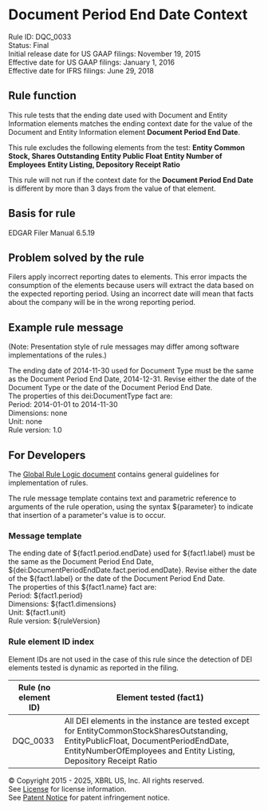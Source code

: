 # Document Period End Date Context
Rule ID: DQC_0033   
Status: Final  
Initial release date for US GAAP filings: November 19, 2015  
Effective date for US GAAP filings: January 1, 2016  
Effective date for IFRS filings: June 29, 2018

## Rule function

This rule tests that the ending date used with Document and Entity Information elements matches the ending context date for the value of the Document and Entity Information element **Document Period End Date**.  

This rule excludes the following elements from the test:
**Entity Common Stock, Shares Outstanding** 
**Entity Public Float**
**Entity Number of Employees**
**Entity Listing, Depository Receipt Ratio**

This rule will not run if the context date for the **Document Period End Date** is different by more than 3 days from the value of that element. 

## Basis for rule  

EDGAR Filer Manual 6.5.19

## Problem solved by the rule

Filers apply incorrect reporting dates to elements. This error impacts the consumption of the elements because users will extract the data based on the expected reporting period.  Using an incorrect date will mean that facts about the company will be in the wrong reporting period. 

## Example rule message 
(Note: Presentation style of rule messages may differ among software implementations of the rules.)

The ending date of 2014-11-30 used for Document Type must be the same as the Document Period End Date, 2014-12-31. Revise either the date of the Document Type or the date of the Document Period End Date.   
The properties of this dei:DocumentType fact are:   
Period: 2014-01-01 to 2014-11-30  
Dimensions: none  
Unit: none  
Rule version: 1.0

## For Developers

The [Global Rule Logic document](https://github.com/DataQualityCommittee/dqc_us_rules/blob/master/docs/GlobalRuleLogic.md) contains general guidelines for implementation of rules.  

The rule message template contains text and parametric reference to arguments of the rule operation, using the syntax ${parameter} to indicate that insertion of a parameter's value is to occur. 

### Message template

The ending date of ${fact1.period.endDate} used for ${fact1.label} must be the same as the Document Period End Date, ${dei:DocumentPeriodEndDate.fact.period.endDate}. Revise either the date of the ${fact1.label} or the date of the Document Period End Date.    
The properties of this ${fact1.name} fact are:   
Period: ${fact1.period}  
Dimensions: ${fact1.dimensions}  
Unit: ${fact1.unit}  
Rule version: ${ruleVersion}

### Rule element ID index

Element IDs are not used in the case of this rule since the detection of DEI elements tested is dynamic as reported in the filing. 

| Rule (no element ID) | Element tested (fact1) | 
| ----- | ----- |
| DQC_0033 | All DEI elements in the instance are tested except for EntityCommonStockSharesOutstanding, EntityPublicFloat,  DocumentPeriodEndDate, EntityNumberOfEmployees and Entity Listing, Depository Receipt Ratio | 


© Copyright 2015 - 2025, XBRL US, Inc. All rights reserved.   
See [License](https://xbrl.us/dqc-license) for license information.  
See [Patent Notice](https://xbrl.us/dqc-patent) for patent infringement notice.  
